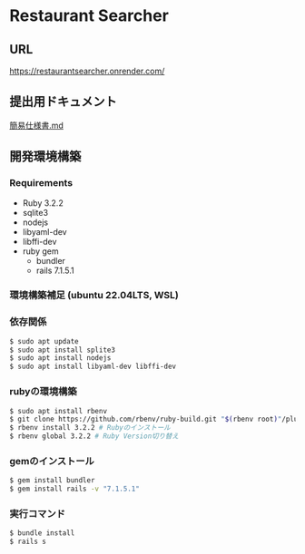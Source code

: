 # Restaurant Searcher

## URL
https://restaurantsearcher.onrender.com/

## 提出用ドキュメント
[簡易仕様書.md](./簡易仕様書.md)

## 開発環境構築
### Requirements
- Ruby 3.2.2
- sqlite3
- nodejs
- libyaml-dev
- libffi-dev
- ruby gem
    - bundler
    - rails 7.1.5.1

### 環境構築補足 (ubuntu 22.04LTS, WSL)

### 依存関係
```bash
$ sudo apt update
$ sudo apt install splite3
$ sudo apt install nodejs
$ sudo apt install libyaml-dev libffi-dev
```

### rubyの環境構築
```bash
$ sudo apt install rbenv
$ git clone https://github.com/rbenv/ruby-build.git "$(rbenv root)"/plugins/ruby-build 
$ rbenv install 3.2.2 # Rubyのインストール
$ rbenv global 3.2.2 # Ruby Version切り替え
```

### gemのインストール
```bash
$ gem install bundler
$ gem install rails -v "7.1.5.1"
```

### 実行コマンド
```bash
$ bundle install
$ rails s
```
